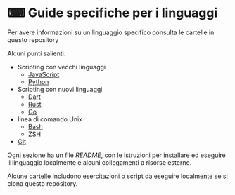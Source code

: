 # ⌨ Guide specifiche per i linguaggi

Per avere informazioni su un linguaggio specifico consulta le cartelle in questo repository 

Alcuni punti salienti:

- Scripting con vecchi linguaggi 
	- [JavaScript](/Scripting%20languages/JavaScript)
	- [Python](/Scripting%20languages/Python)
- Scripting con nuovi linguaggi
	- [Dart](/Scripting%20languages/Dart)
	- [Rust](/Scripting%20languages/Rust)
	- [Go](/Scripting%20languages/Go)
- linea di comando Unix
	- [Bash](/Shell/Bash) 
	- [ZSH](/Shell/ZSH)
- [Git](/Version%20control/Git)

Ogni sezione ha un file _README_, con le istruzioni per installare ed eseguire il linguaggio localmente e alcuni collegamenti a risorse esterne.

Alcune cartelle includono esercitazioni o script da eseguire localmente se si clona questo repository.

<!--stackedit_data:
eyJwcm9wZXJ0aWVzIjoiZXh0ZW5zaW9uczpcbiAgcHJlc2V0Oi
BnZm1cbiIsImhpc3RvcnkiOlstMTE5Nzc2NDg0MV19
-->
